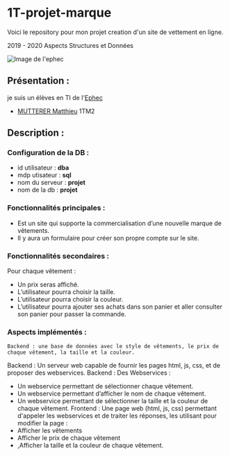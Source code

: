 # 1T-projet-marque
Voici le repository pour mon projet creation d'un site de vettement en ligne.

2019 - 2020 Aspects Structures et Données

 ![Image de l'ephec](https://i.imgur.com/k1pB47i.png?1)
 ## Présentation :  
je suis un élèves en TI de l'[Ephec](https://www.ephec.be/)
* [MUTTERER Matthieu](https://github.com/Matthieu-mutterer) 1TM2
## Description : 
### Configuration de la DB : 
* id utilisateur : **dba**
* mdp utisateur  : **sql**
* nom du serveur : **projet**
* nom de la db   : **projet**  
### Fonctionnalités principales : 
   *	Est un site qui supporte la commercialisation d’une nouvelle marque de vêtements. 
   * Il y aura un formulaire pour créer son propre compte sur le site. 
 
### Fonctionnalités secondaires : 
  Pour chaque vêtement : 
   - Un prix seras affiché. 
   - L’utilisateur pourra choisir la taille. 
   - L’utilisateur pourra choisir la couleur. 
   - L’utilisateur pourra ajouter ses achats dans son panier et aller consulter son panier pour passer la commande. 
 ### Aspects implémentés : 
	Backend : une base de données avec le style de vêtements, le prix de chaque vêtement, la taille et la couleur. 
Backend :  Un serveur web capable de fournir les pages html, js, css, et de proposer des webservices. 
Backend : Des Webservices : 
- Un webservice permettant de sélectionner chaque vêtement. 
- Un webservice permettant d’afficher le nom de chaque vêtement. 
- Un webservice permettant de sélectionner la taille et la couleur de chaque vêtement. 
Frontend : Une page web (html, js, css) permettant d'appeler les webservices et de traiter les réponses, les utilisant pour modifier la page : 
- Afficher les vêtements
- Afficher le prix de chaque vêtement
- ,Afficher la taille et la couleur de chaque vêtement. 

